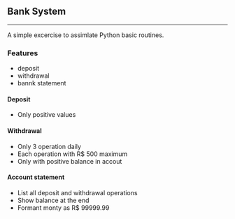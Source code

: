 ## Bank System
---
A simple excercise to assimlate Python basic routines.

### Features
* deposit
* withdrawal
* bannk statement

#### Deposit

* Only positive values

#### Withdrawal

* Only 3 operation daily
* Each operation with R$ 500 maximum
* Only with positive balance in accout

#### Account statement

* List all deposit and withdrawal operations
* Show balance at the end
* Formant monty as R$ 99999.99

